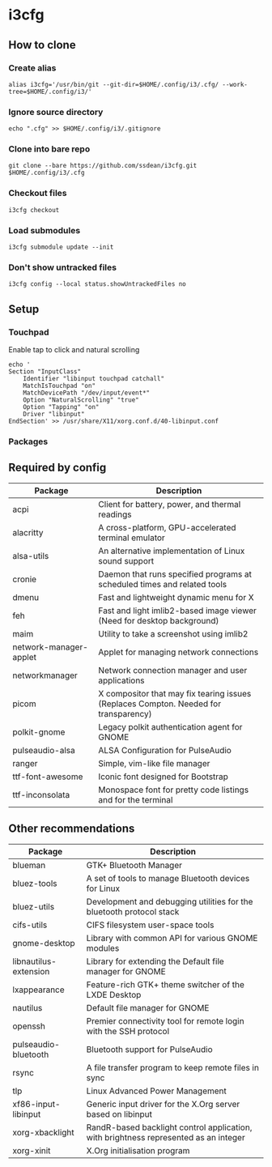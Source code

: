 # i3cfg

## How to clone

### Create alias
`alias i3cfg='/usr/bin/git --git-dir=$HOME/.config/i3/.cfg/ --work-tree=$HOME/.config/i3/'`

### Ignore source directory
`echo ".cfg" >> $HOME/.config/i3/.gitignore`

### Clone into bare repo
`git clone --bare https://github.com/ssdean/i3cfg.git $HOME/.config/i3/.cfg`

### Checkout files
`i3cfg checkout`

### Load submodules
`i3cfg submodule update --init`

### Don't show untracked files
`i3cfg config --local status.showUntrackedFiles no`

## Setup

### Touchpad

Enable tap to click and natural scrolling

```
echo '
Section "InputClass"
    Identifier "libinput touchpad catchall"
    MatchIsTouchpad "on"
    MatchDevicePath "/dev/input/event*"
    Option "NaturalScrolling" "true"
    Option "Tapping" "on"
    Driver "libinput"
EndSection' >> /usr/share/X11/xorg.conf.d/40-libinput.conf
```

### Packages

## Required by config

Package | Description
--- | ---
acpi                   | Client for battery, power, and thermal readings
alacritty              | A cross-platform, GPU-accelerated terminal emulator
alsa-utils             | An alternative implementation of Linux sound support
cronie                 | Daemon that runs specified programs at scheduled times and related tools
dmenu                  | Fast and lightweight dynamic menu for X
feh                    | Fast and light imlib2-based image viewer (Need for desktop background)
maim                   | Utility to take a screenshot using imlib2
network-manager-applet | Applet for managing network connections
networkmanager         | Network connection manager and user applications
picom                  | X compositor that may fix tearing issues (Replaces Compton. Needed for transparency)
polkit-gnome           | Legacy polkit authentication agent for GNOME
pulseaudio-alsa        | ALSA Configuration for PulseAudio
ranger                 | Simple, vim-like file manager
ttf-font-awesome       | Iconic font designed for Bootstrap
ttf-inconsolata        | Monospace font for pretty code listings and for the terminal

## Other recommendations

Package | Description
--- | ---
blueman                | GTK+ Bluetooth Manager
bluez-tools            | A set of tools to manage Bluetooth devices for Linux
bluez-utils            | Development and debugging utilities for the bluetooth protocol stack
cifs-utils             | CIFS filesystem user-space tools
gnome-desktop          | Library with common API for various GNOME modules
libnautilus-extension  | Library for extending the Default file manager for GNOME
lxappearance           | Feature-rich GTK+ theme switcher of the LXDE Desktop
nautilus               | Default file manager for GNOME
openssh                | Premier connectivity tool for remote login with the SSH protocol
pulseaudio-bluetooth   | Bluetooth support for PulseAudio
rsync                  | A file transfer program to keep remote files in sync
tlp                    | Linux Advanced Power Management
xf86-input-libinput    | Generic input driver for the X.Org server based on libinput
xorg-xbacklight        | RandR-based backlight control application, with brightness represented as an integer
xorg-xinit             | X.Org initialisation program
